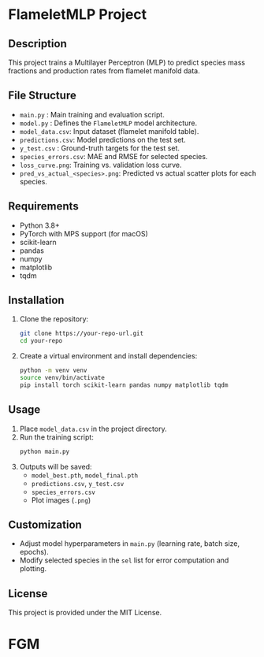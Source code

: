 # FlameletMLP Project

## Description
This project trains a Multilayer Perceptron (MLP) to predict species mass fractions and production rates from flamelet manifold data.

## File Structure
- `main.py`       : Main training and evaluation script.
- `model.py`      : Defines the `FlameletMLP` model architecture.
- `model_data.csv`: Input dataset (flamelet manifold table).
- `predictions.csv`: Model predictions on the test set.
- `y_test.csv`    : Ground-truth targets for the test set.
- `species_errors.csv`: MAE and RMSE for selected species.
- `loss_curve.png`: Training vs. validation loss curve.
- `pred_vs_actual_<species>.png`: Predicted vs actual scatter plots for each species.

## Requirements
- Python 3.8+
- PyTorch with MPS support (for macOS)
- scikit-learn
- pandas
- numpy
- matplotlib
- tqdm

## Installation
1. Clone the repository:
   ```bash
   git clone https://your-repo-url.git
   cd your-repo
   ```
2. Create a virtual environment and install dependencies:
   ```bash
   python -m venv venv
   source venv/bin/activate
   pip install torch scikit-learn pandas numpy matplotlib tqdm
   ```

## Usage
1. Place `model_data.csv` in the project directory.
2. Run the training script:
   ```bash
   python main.py
   ```
3. Outputs will be saved:
   - `model_best.pth`, `model_final.pth`
   - `predictions.csv`, `y_test.csv`
   - `species_errors.csv`
   - Plot images (`.png`)

## Customization
- Adjust model hyperparameters in `main.py` (learning rate, batch size, epochs).
- Modify selected species in the `sel` list for error computation and plotting.

## License
This project is provided under the MIT License.
# FGM
